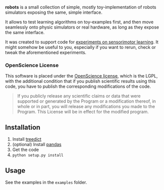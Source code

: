 **robots** is a small collection of simple, mostly toy-implementation of robots simulators exposing the same, simple interface. 

It allows to test learning algorithms on toy-examples first, and then move seamlessly onto physic simulators or real hardware, as long as they expose the same interface.

It was created to support code for  [experiments on sensorimotor learning](http://fabien.benureau.com). It might somehow be useful to you, especially if you want to rerun, check or tweak the aforementioned experiments.

### OpenScience License

This software is placed under the [OpenScience license](http://fabien.benureau.com/openscience.html), which is the LGPL, with the additional condition that if you publish scientific results using this code, you have to publish the corresponding modifications of the code.

> If you publicly release any scientific claims or data that were supported or generated by the Program or a modification thereof, in whole or in part, you will release any modifications you made to the Program. This License will be in effect for the modified program. 

## Installation

1. Install [treedict](http://www.stat.washington.edu/~hoytak/code/treedict/#)
1. (optional) Install [pandas](http://pandas.pydata.org/)
2. Get the code
3. `python setup.py install`

## Usage

See the examples in the `examples` folder.